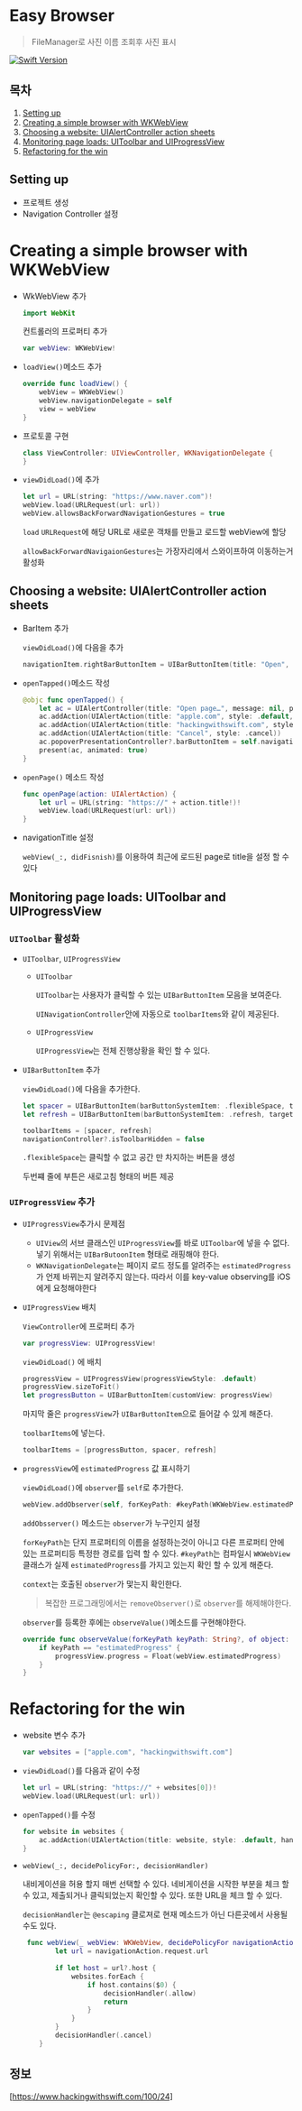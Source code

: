 # Easy Browser

> FileManager로 사진 이름 조회후 사진 표시

[![Swift Version][swift-image]][swift-url]

## 목차

1. [Setting up](#setting-up)
2. [Creating a simple browser with WKWebView](#creating-a-simple-browser-with-wkwebview)
3. [Choosing a website: UIAlertController action sheets](#choosing-a-website:-uialertcontroller-action-sheets)
4. [Monitoring page loads: UIToolbar and UIProgressView](#monitoring-page-loads:-uitoolbar-and-UIProgressView)
5. [Refactoring for the win](#refactoring-for-the-win)

## Setting up

- 프로젝트 생성
- Navigation Controller 설정

# Creating a simple browser with WKWebView

- WkWebView 추가

  ```swift
  import WebKit
  ```

  컨트롤러의 프로퍼티 추가

  ```swift
  var webView: WKWebView!
  ```

- `loadView()`메소드 추가

  ```swift
  override func loadView() {
      webView = WKWebView()
      webView.navigationDelegate = self
      view = webView
  }
  ```

- 프로토콜 구현

  ```swift
  class ViewController: UIViewController, WKNavigationDelegate {
  }
  ```

- `viewDidLoad()`에 추가

  ```swift
  let url = URL(string: "https://www.naver.com")!
  webView.load(URLRequest(url: url))
  webView.allowsBackForwardNavigationGestures = true
  ```

  `load` `URLRequest`에 해당 URL로 새로운 객채를 만들고 로드할 webView에 할당

  `allowBackForwardNavigaionGestures`는 가장자리에서 스와이프하여 이동하는거 활성화

##   Choosing a website: UIAlertController action sheets

- BarItem 추가

  `viewDidLoad()`에 다음을 추가

  ```swift
  navigationItem.rightBarButtonItem = UIBarButtonItem(title: "Open", style: .plain, target: self, action: #selector(openTapped))
  ```

- `openTapped()`메소드 작성

  ```swift
  @objc func openTapped() {
      let ac = UIAlertController(title: "Open page…", message: nil, preferredStyle: .actionSheet)
      ac.addAction(UIAlertAction(title: "apple.com", style: .default, handler: openPage))
      ac.addAction(UIAlertAction(title: "hackingwithswift.com", style: .default, handler: openPage))
      ac.addAction(UIAlertAction(title: "Cancel", style: .cancel))
      ac.popoverPresentationController?.barButtonItem = self.navigationItem.rightBarButtonItem
      present(ac, animated: true)
  }
  ```

- `openPage()` 메소드 작성

  ```swift
  func openPage(action: UIAlertAction) {
      let url = URL(string: "https://" + action.title!)!
      webView.load(URLRequest(url: url))
  }
  ```

- navigationTitle 설정

  `webView(_:, didFisnish)`를 이용하여 최근에 로드된 page로 title을 설정 할 수 있다

## Monitoring page loads: UIToolbar and UIProgressView

### `UIToolbar` 활성화

- `UIToolbar`, `UIProgressView`

  - `UIToolbar`

    `UIToolbar`는 사용자가 클릭할 수 있는 `UIBarButtonItem` 모음을 보여준다.

    `UINavigationController`안에 자동으로 `toolbarItems`와 같이 제공된다.

  - `UIProgressView`

    `UIProgressView`는 전체 진행상황을 확인 할 수 있다.

- `UIBarButtonItem` 추가

  `viewDidLoad()`에 다음을 추가한다.

  ```swift
  let spacer = UIBarButtonItem(barButtonSystemItem: .flexibleSpace, target: nil, action: nil)
  let refresh = UIBarButtonItem(barButtonSystemItem: .refresh, target: webView, action: #selector(webView.reload))
  
  toolbarItems = [spacer, refresh]
  navigationController?.isToolbarHidden = false
  ```

  `.flexibleSpace`는 클릭할 수 없고 공간 만 차지하는 버튼을 생성

  두번쨰 줄에 부튼은 새로고침 형태의 버튼 제공

### `UIProgressView` 추가

- `UIProgressView`추가시 문제점
    - `UIView`의 서브 클래스인 `UIProgressView`를 바로 `UIToolbar`에 넣을 수 없다. 넣기 위해서는 `UIBarButoonItem` 형태로 래핑해야 한다.
    - `WKNavigationDelegate`는 페이지 로드 정도를 알려주는 `estimatedProgress`가 언제 바뀌는지 알려주지 않는다. 따라서 이를 key-value observing를 iOS에게 요청해야한다

- `UIProgressView` 배치

  `ViewController`에 프로퍼티 추가

  ```swift
  var progressView: UIProgressView!
  ```

  `viewDidLoad()` 에 배치

  ```swift
  progressView = UIProgressView(progressViewStyle: .default)
  progressView.sizeToFit()
  let progressButton = UIBarButtonItem(customView: progressView)
  ```

  마지막 줄은 `progressView`가 `UIBarButtonItem`으로 들어갈 수 있게 해준다.

  `toolbarItems`에 넣는다.

  ```swift
  toolbarItems = [progressButton, spacer, refresh]
  ```

- `progressView`에 `estimatedProgress` 값 표시하기

  `viewDidLoad()`에 `observer`를 `self`로 추가한다.

  ```swift
  webView.addObserver(self, forKeyPath: #keyPath(WKWebView.estimatedProgress), options: .new, context: nil)
  ```

  `addObsserver()` 메소드는 `observer`가 누구인지 설정

  `forKeyPath`는 단지 프로퍼티의 이름을 설정하는것이 아니고 다른 프로퍼티 안에 있는 프로퍼티등 특정한 경로를 입력 할 수 있다. `#keyPath`는 컴파일시 `WKWebView`클래스가 실제 `estimatedProgress`를 가지고 있는지 확인 할 수 있게 해준다.

  `context`는 호출된 `observer`가 맟는지 확인한다.

  > 복잡한 프로그래밍에서는 `removeObserver()`로 `observer`를 해제해야한다.

  `observer`를 등록한 후에는 `observeValue()`메소드를 구현해야한다.

  ```swift
  override func observeValue(forKeyPath keyPath: String?, of object: Any?, change: [NSKeyValueChangeKey : Any]?, context: UnsafeMutableRawPointer?) {
      if keyPath == "estimatedProgress" {
          progressView.progress = Float(webView.estimatedProgress)
      }
  }
  ```

# Refactoring for the win

- website 변수 추가

  ```swift
  var websites = ["apple.com", "hackingwithswift.com"]
  ```

- `viewDidLoad()`를 다음과 같이 수정

  ```swift
  let url = URL(string: "https://" + websites[0])!
  webView.load(URLRequest(url: url))
  ```

- `openTapped()`를 수정

  ```swift
  for website in websites {
      ac.addAction(UIAlertAction(title: website, style: .default, handler: openPage))
  }
  ```

- `webView(_:, decidePolicyFor:, decisionHandler)`

  내비게이션을 허용 할지 매번 선택할 수 있다. 네비게이션을 시작한 부분을 체크 할 수 있고, 제출되거나 클릭되었는지 확인할 수 있다. 또한 URL을 체크 할 수 있다.

  `decisionHandler`는 `@escaping` 클로져로 현재 메소드가 아닌 다른곳에서 사용될 수도 있다.

  ```swift
   func webView(_ webView: WKWebView, decidePolicyFor navigationAction: WKNavigationAction, decisionHandler: @escaping (WKNavigationActionPolicy) -> Void) {
          let url = navigationAction.request.url
          
          if let host = url?.host {
              websites.forEach {
                  if host.contains($0) {
                      decisionHandler(.allow)
                      return
                  }
              }
          }
          decisionHandler(.cancel)
      }
  ```

  

## 정보

[https://www.hackingwithswift.com/100/24]

[swift-image]:https://img.shields.io/badge/swift-5-orange.svg
[swift-url]:https://swift.org
